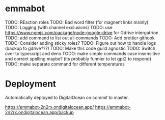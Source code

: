 # emmabot

TODO: REaction roles
TODO: Bad word filter (for magnent links mainly)
TODO: Logging (with channel exclusions)
TODO: use https://www.npmjs.com/package/node-google-drive for Gdrive intergatrion
TODO: add command to list out all commands
TODO: Add prettier githook
TODO: Consider adding sticky roles?
TODO: Figure out how to handle logs (backup to gdrive???)
TODO: Make this code guild agnostic
TODO: Switch over to typescript and deno
TODO: make simple commands case insensitive and correct spelling maybe? (its probably funnier to let gpt2 to respond)
TODO: make separate command for different temperatures


# Deployment

Automatically deployed to DigitalOcean on commit to master.

https://emmabot-2n2rx.ondigitalocean.app/
https://emmabot-2n2rx.ondigitalocean.app/backup
